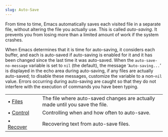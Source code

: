 ```yaml
---
slug: Auto-Save
---
```


From time to time, Emacs automatically saves each visited file in a separate file, without altering the file you actually use. This is called *auto-saving*. It prevents you from losing more than a limited amount of work if the system crashes.

When Emacs determines that it is time for auto-saving, it considers each buffer, and each is auto-saved if auto-saving is enabled for it and it has been changed since the last time it was auto-saved. When the `auto-save-no-message` variable is set to `nil` (the default), the message ‘`Auto-saving...`’ is displayed in the echo area during auto-saving, if any files are actually auto-saved; to disable these messages, customize the variable to a non-`nil` value. Errors occurring during auto-saving are caught so that they do not interfere with the execution of commands you have been typing.

|                                            |    |                                                                              |
| :----------------------------------------- | -- | :--------------------------------------------------------------------------- |
| • [Files](/docs/emacs/Auto-Save-Files)     |    | The file where auto-saved changes are actually made until you save the file. |
| • [Control](/docs/emacs/Auto-Save-Control) |    | Controlling when and how often to auto-save.                                 |
| • [Recover](/docs/emacs/Recover)           |    | Recovering text from auto-save files.                                        |
